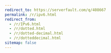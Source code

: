 ```yaml
---
redirect_to: https://serverfault.com/q/408667
permalink: /r/ipv6.html
redirect_from:
  - /r/IPv6.html
  - /r/dotted.html
  - /r/dotted-decimal.html
  - /r/dotteddecimal.html
sitemap: false
---
```

